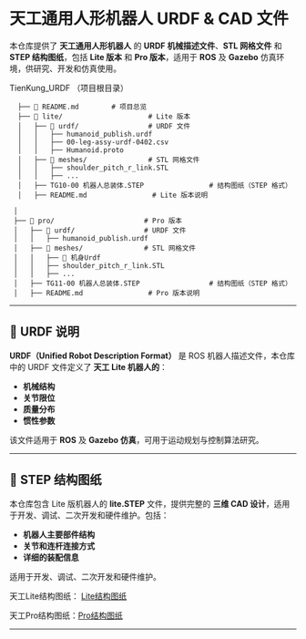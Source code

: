 # 天工通用人形机器人 URDF & CAD 文件

本仓库提供了 **天工通用人形机器人** 的 **URDF 机械描述文件**、**STL 网格文件** 和 **STEP 结构图纸**，包括 **Lite 版本** 和 **Pro 版本**，适用于 **ROS** 及 **Gazebo** 仿真环境，供研究、开发和仿真使用。

TienKung_URDF （项目根目录）
```
  ├── 📜 README.md        # 项目总览
  ├── 📂 lite/                     # Lite 版本
  │   ├── 📂 urdf/                 # URDF 文件
  │   │   ├── humanoid_publish.urdf
  │   │   ├── 00-leg-assy-urdf-0402.csv
  │   │   ├── Humanoid.proto
  │   ├── 📂 meshes/               # STL 网格文件
  │   │   ├── shoulder_pitch_r_link.STL
  │   │   ├── ...
  │   ├── TG10-00 机器人总装体.STEP                # 结构图纸（STEP 格式）
  │   ├── README.md                # Lite 版本说明
```

```
 │
 ├── 📂 pro/                      # Pro 版本
 │   ├── 📂 urdf/                 # URDF 文件
 │   │   ├── humanoid_publish.urdf
 │   ├── 📂 meshes/               # STL 网格文件
 │   │   ├── 📂 机身Urdf
 │   │   ├── shoulder_pitch_r_link.STL
 │   │   ├── ...
 │   ├── TG11-00 机器人总装体.STEP                 # 结构图纸（STEP 格式）
 │   ├── README.md                # Pro 版本说明
```

---

## 🔹 **URDF 说明**
**URDF（Unified Robot Description Format）** 是 ROS 机器人描述文件，本仓库中的 URDF 文件定义了 **天工 Lite 机器人的**：
- **机械结构**
- **关节限位**
- **质量分布**
- **惯性参数**

该文件适用于 **ROS** 及 **Gazebo 仿真**，可用于运动规划与控制算法研究。

---

## 🔹 **STEP 结构图纸**
本仓库包含 Lite 版机器人的 **lite.STEP** 文件，提供完整的 **三维 CAD 设计**，适用于开发、调试、二次开发和硬件维护。包括：
- **机器人主要部件结构**
- **关节和连杆连接方式**
- **详细的装配信息**

适用于开发、调试、二次开发和硬件维护。

天工Lite结构图纸： [Lite结构图纸](https://x-humanoid.com/download/TG10-00%20%E6%9C%BA%E5%99%A8%E4%BA%BA%E6%80%BB%E8%A3%85%E4%BD%93.STEP)

天工Pro结构图纸：[Pro结构图纸](https://x-humanoid.com/download/TG11-00%20%E6%9C%BA%E5%99%A8%E4%BA%BA%E6%80%BB%E8%A3%85%E4%BD%93.STEP)

---
